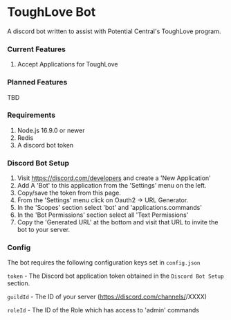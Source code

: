# ToughLove Bot

A discord bot written to assist with Potential Central's ToughLove program.

### Current Features

1. Accept Applications for ToughLove


### Planned Features

TBD

### Requirements
1. Node.js 16.9.0 or newer
2. Redis
3. A discord bot token


### Discord Bot Setup
1. Visit https://discord.com/developers and create a 'New Application'
2. Add A 'Bot' to this application from the 'Settings' menu on the left.
3. Copy/save the token from this page.
4. From the 'Settings' menu click on Oauth2 -> URL Generator.
5. In the 'Scopes' section select 'bot' and 'applications.commands'
6. In the 'Bot Permissions' section select all 'Text Permissions'
7. Copy the 'Generated URL' at the bottom and visit that URL to invite the bot to your server.

### Config
The bot requires the following configuration keys set in `config.json`

`token` - The Discord bot application token obtained in the `Discord Bot Setup` section.

`guildId` - The ID of your server (https://discord.com/channels/<guidId>/XXXX)

`roleId` - The ID of the Role which has access to 'admin' commands

